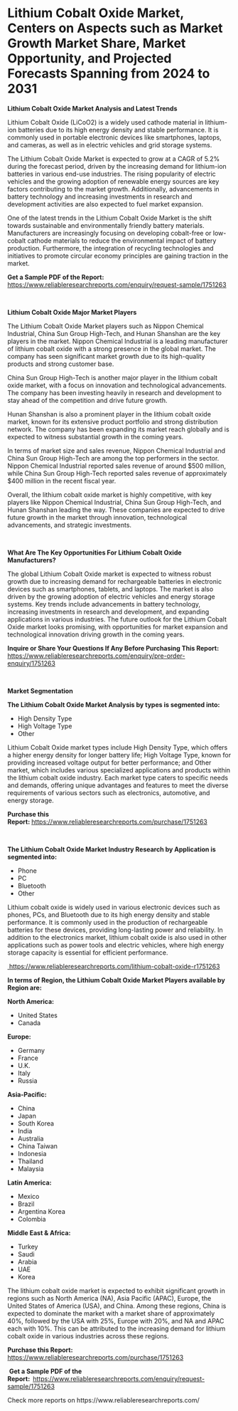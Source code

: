 <p><h1>Lithium Cobalt Oxide Market, Centers on Aspects such as Market Growth Market Share, Market Opportunity, and Projected Forecasts Spanning from 2024 to 2031</h1></p><p><strong>Lithium Cobalt Oxide Market Analysis and Latest Trends</strong></p>
<p><p>Lithium Cobalt Oxide (LiCoO2) is a widely used cathode material in lithium-ion batteries due to its high energy density and stable performance. It is commonly used in portable electronic devices like smartphones, laptops, and cameras, as well as in electric vehicles and grid storage systems.</p><p>The Lithium Cobalt Oxide Market is expected to grow at a CAGR of 5.2% during the forecast period, driven by the increasing demand for lithium-ion batteries in various end-use industries. The rising popularity of electric vehicles and the growing adoption of renewable energy sources are key factors contributing to the market growth. Additionally, advancements in battery technology and increasing investments in research and development activities are also expected to fuel market expansion.</p><p>One of the latest trends in the Lithium Cobalt Oxide Market is the shift towards sustainable and environmentally friendly battery materials. Manufacturers are increasingly focusing on developing cobalt-free or low-cobalt cathode materials to reduce the environmental impact of battery production. Furthermore, the integration of recycling technologies and initiatives to promote circular economy principles are gaining traction in the market.</p></p>
<p><strong>Get a Sample PDF of the Report:&nbsp;</strong> <a href="https://www.reliableresearchreports.com/enquiry/request-sample/1751263">https://www.reliableresearchreports.com/enquiry/request-sample/1751263</a></p>
<p>&nbsp;</p>
<p><strong>Lithium Cobalt Oxide Major Market Players</strong></p>
<p><p>The Lithium Cobalt Oxide Market players such as Nippon Chemical Industrial, China Sun Group High-Tech, and Hunan Shanshan are the key players in the market. Nippon Chemical Industrial is a leading manufacturer of lithium cobalt oxide with a strong presence in the global market. The company has seen significant market growth due to its high-quality products and strong customer base.</p><p>China Sun Group High-Tech is another major player in the lithium cobalt oxide market, with a focus on innovation and technological advancements. The company has been investing heavily in research and development to stay ahead of the competition and drive future growth.</p><p>Hunan Shanshan is also a prominent player in the lithium cobalt oxide market, known for its extensive product portfolio and strong distribution network. The company has been expanding its market reach globally and is expected to witness substantial growth in the coming years.</p><p>In terms of market size and sales revenue, Nippon Chemical Industrial and China Sun Group High-Tech are among the top performers in the sector. Nippon Chemical Industrial reported sales revenue of around $500 million, while China Sun Group High-Tech reported sales revenue of approximately $400 million in the recent fiscal year.</p><p>Overall, the lithium cobalt oxide market is highly competitive, with key players like Nippon Chemical Industrial, China Sun Group High-Tech, and Hunan Shanshan leading the way. These companies are expected to drive future growth in the market through innovation, technological advancements, and strategic investments.</p></p>
<p>&nbsp;</p>
<p><strong>What Are The Key Opportunities For Lithium Cobalt Oxide Manufacturers?</strong></p>
<p><p>The global Lithium Cobalt Oxide market is expected to witness robust growth due to increasing demand for rechargeable batteries in electronic devices such as smartphones, tablets, and laptops. The market is also driven by the growing adoption of electric vehicles and energy storage systems. Key trends include advancements in battery technology, increasing investments in research and development, and expanding applications in various industries. The future outlook for the Lithium Cobalt Oxide market looks promising, with opportunities for market expansion and technological innovation driving growth in the coming years.</p></p>
<p><strong>Inquire or Share Your Questions If Any Before Purchasing This Report:</strong> <a href="https://www.reliableresearchreports.com/enquiry/pre-order-enquiry/1751263">https://www.reliableresearchreports.com/enquiry/pre-order-enquiry/1751263</a></p>
<p>&nbsp;</p>
<p><strong>Market Segmentation</strong></p>
<p><strong>The Lithium Cobalt Oxide Market Analysis by types is segmented into:</strong></p>
<p><ul><li>High Density Type</li><li>High Voltage Type</li><li>Other</li></ul></p>
<p><p>Lithium Cobalt Oxide market types include High Density Type, which offers a higher energy density for longer battery life; High Voltage Type, known for providing increased voltage output for better performance; and Other market, which includes various specialized applications and products within the lithium cobalt oxide industry. Each market type caters to specific needs and demands, offering unique advantages and features to meet the diverse requirements of various sectors such as electronics, automotive, and energy storage.</p></p>
<p><strong>Purchase this Report:&nbsp;</strong><a href="https://www.reliableresearchreports.com/purchase/1751263">https://www.reliableresearchreports.com/purchase/1751263</a></p>
<p>&nbsp;</p>
<p><strong>The Lithium Cobalt Oxide Market Industry Research by Application is segmented into:</strong></p>
<p><ul><li>Phone</li><li>PC</li><li>Bluetooth</li><li>Other</li></ul></p>
<p><p>Lithium cobalt oxide is widely used in various electronic devices such as phones, PCs, and Bluetooth due to its high energy density and stable performance. It is commonly used in the production of rechargeable batteries for these devices, providing long-lasting power and reliability. In addition to the electronics market, lithium cobalt oxide is also used in other applications such as power tools and electric vehicles, where high energy storage capacity is essential for efficient performance.</p></p>
<p><a href="https://www.reliableresearchreports.com/lithium-cobalt-oxide-r1751263">&nbsp;https://www.reliableresearchreports.com/lithium-cobalt-oxide-r1751263</a></p>
<p><strong>In terms of Region, the Lithium Cobalt Oxide Market Players available by Region are:</strong></p>
<p>
    <p> <strong> North America: </strong>
        <ul>
            <li>United States</li>
            <li>Canada</li>
        </ul>
        </p> 
    <p> <strong> Europe: </strong>
        <ul>
            <li>Germany</li>
            <li>France</li>
            <li>U.K.</li>
            <li>Italy</li>
            <li>Russia</li>
        </ul>
        </p> 
    <p> <strong> Asia-Pacific: </strong>
        <ul>
            <li>China</li>
            <li>Japan</li>
            <li>South Korea</li>
            <li>India</li>
            <li>Australia</li>
            <li>China Taiwan</li>
            <li>Indonesia</li>
            <li>Thailand</li>
            <li>Malaysia</li>
        </ul>
        </p> 
    <p> <strong> Latin America: </strong>
        <ul>
            <li>Mexico</li>
            <li>Brazil</li>
            <li>Argentina Korea</li>
            <li>Colombia</li>
        </ul>
        </p> 
    <p> <strong> Middle East & Africa: </strong>
        <ul>
            <li>Turkey</li>
            <li>Saudi</li>
            <li>Arabia</li>
            <li>UAE</li>
            <li>Korea</li>
        </ul>
    </p>
    </p>
<p><p>The lithium cobalt oxide market is expected to exhibit significant growth in regions such as North America (NA), Asia Pacific (APAC), Europe, the United States of America (USA), and China. Among these regions, China is expected to dominate the market with a market share of approximately 40%, followed by the USA with 25%, Europe with 20%, and NA and APAC each with 10%. This can be attributed to the increasing demand for lithium cobalt oxide in various industries across these regions.</p></p>
<p><strong>Purchase this Report: </strong><a href="https://www.reliableresearchreports.com/purchase/1751263">https://www.reliableresearchreports.com/purchase/1751263</a></p>
<p>&nbsp;<strong>Get a Sample PDF of the Report:&nbsp;&nbsp;</strong><a href="https://www.reliableresearchreports.com/enquiry/request-sample/1751263">https://www.reliableresearchreports.com/enquiry/request-sample/1751263</a></p>
<p><strong></strong></p>
<p>Check more reports on https://www.reliableresearchreports.com/</p>